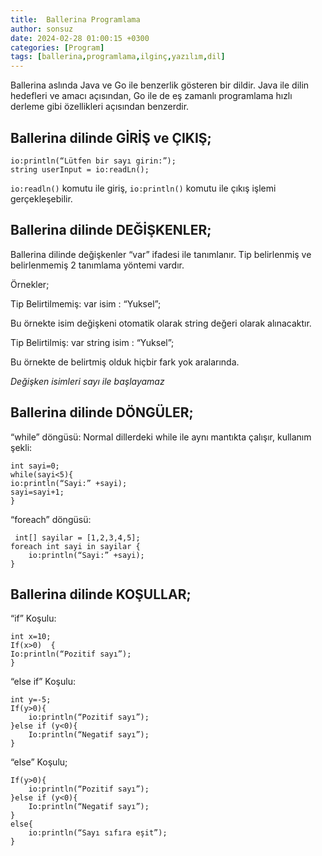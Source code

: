 ```yaml
---
title:  Ballerina Programlama
author: sonsuz
date: 2024-02-28 01:00:15 +0300
categories: [Program]
tags: [ballerina,programlama,ilginç,yazılım,dil]
---
```


Ballerina aslında Java ve Go ile benzerlik gösteren bir dildir. Java ile dilin hedefleri ve amacı açısından, Go ile de eş zamanlı programlama hızlı derleme gibi özellikleri açısından benzerdir.

## Ballerina dilinde GİRİŞ ve ÇIKIŞ;

```ballerina
io:println(“Lütfen bir sayı girin:”);
string userInput = io:readLn();
```

`io:readln()` komutu ile giriş, `io:println()` komutu ile çıkış işlemi gerçekleşebilir.

## Ballerina dilinde DEĞİŞKENLER;

Ballerina dilinde değişkenler “var” ifadesi ile tanımlanır. Tip belirlenmiş ve belirlenmemiş 2 tanımlama yöntemi vardır. 

Örnekler;

Tip Belirtilmemiş: var isim : “Yuksel”;

Bu örnekte isim değişkeni otomatik olarak string değeri olarak alınacaktır.

Tip Belirtilmiş: var string isim : “Yuksel”;

Bu örnekte de belirtmiş olduk hiçbir fark yok aralarında.

*Değişken isimleri sayı ile başlayamaz*

## Ballerina dilinde DÖNGÜLER;

“while” döngüsü: Normal dillerdeki while ile aynı mantıkta çalışır, kullanım şekli:

```ballerina
int sayi=0;
while(sayi<5){
io:println(“Sayi:” +sayi);
sayi=sayi+1;
}
```

“foreach” döngüsü:

```ballerina
 int[] sayilar = [1,2,3,4,5];
foreach int sayi in sayilar {
	io:println(“Sayi:” +sayi);
}
```

## Ballerina dilinde KOŞULLAR;

“if” Koşulu:

```ballerina
int x=10;
If(x>0)  {
Io:println(“Pozitif sayı”);
}
```

“else if” Koşulu:

```ballerina
int y=-5;
If(y>0){
	io:println(“Pozitif sayı”);
}else if (y<0){
	Io:println(“Negatif sayı”);
}
```

“else” Koşulu;

```ballerina
If(y>0){
	io:println(“Pozitif sayı”);
}else if (y<0){
	Io:println(“Negatif sayı”);
}
else{
	io:println(“Sayı sıfıra eşit”);
}
```
